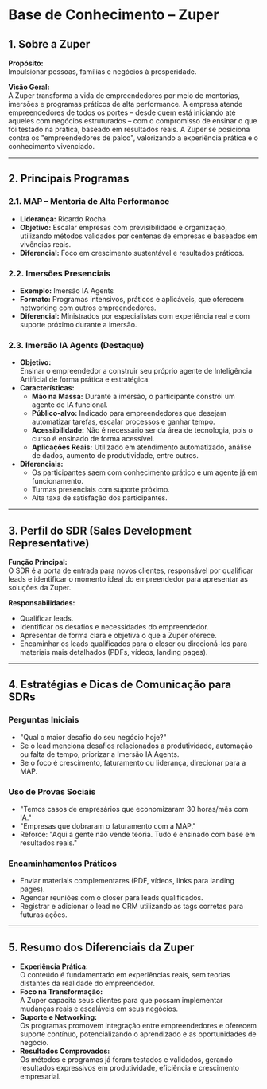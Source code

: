 # Base de Conhecimento – Zuper

## 1. Sobre a Zuper

**Propósito:**  
Impulsionar pessoas, famílias e negócios à prosperidade.

**Visão Geral:**  
A Zuper transforma a vida de empreendedores por meio de mentorias, imersões e programas práticos de alta performance. A empresa atende empreendedores de todos os portes – desde quem está iniciando até aqueles com negócios estruturados – com o compromisso de ensinar o que foi testado na prática, baseado em resultados reais. A Zuper se posiciona contra os "empreendedores de palco", valorizando a experiência prática e o conhecimento vivenciado.

---

## 2. Principais Programas

### 2.1. MAP – Mentoria de Alta Performance

- **Liderança:** Ricardo Rocha  
- **Objetivo:** Escalar empresas com previsibilidade e organização, utilizando métodos validados por centenas de empresas e baseados em vivências reais.
- **Diferencial:** Foco em crescimento sustentável e resultados práticos.

### 2.2. Imersões Presenciais

- **Exemplo:** Imersão IA Agents  
- **Formato:** Programas intensivos, práticos e aplicáveis, que oferecem networking com outros empreendedores.
- **Diferencial:** Ministrados por especialistas com experiência real e com suporte próximo durante a imersão.

### 2.3. Imersão IA Agents (Destaque)

- **Objetivo:**  
  Ensinar o empreendedor a construir seu próprio agente de Inteligência Artificial de forma prática e estratégica.
- **Características:**
  - **Mão na Massa:** Durante a imersão, o participante constrói um agente de IA funcional.
  - **Público-alvo:** Indicado para empreendedores que desejam automatizar tarefas, escalar processos e ganhar tempo.
  - **Acessibilidade:** Não é necessário ser da área de tecnologia, pois o curso é ensinado de forma acessível.
  - **Aplicações Reais:** Utilizado em atendimento automatizado, análise de dados, aumento de produtividade, entre outros.
- **Diferenciais:**
  - Os participantes saem com conhecimento prático e um agente já em funcionamento.
  - Turmas presenciais com suporte próximo.
  - Alta taxa de satisfação dos participantes.

---

## 3. Perfil do SDR (Sales Development Representative)

**Função Principal:**  
O SDR é a porta de entrada para novos clientes, responsável por qualificar leads e identificar o momento ideal do empreendedor para apresentar as soluções da Zuper.

**Responsabilidades:**
- Qualificar leads.
- Identificar os desafios e necessidades do empreendedor.
- Apresentar de forma clara e objetiva o que a Zuper oferece.
- Encaminhar os leads qualificados para o closer ou direcioná-los para materiais mais detalhados (PDFs, vídeos, landing pages).

---

## 4. Estratégias e Dicas de Comunicação para SDRs

### Perguntas Iniciais
- "Qual o maior desafio do seu negócio hoje?"
- Se o lead menciona desafios relacionados a produtividade, automação ou falta de tempo, priorizar a Imersão IA Agents.
- Se o foco é crescimento, faturamento ou liderança, direcionar para a MAP.

### Uso de Provas Sociais
- "Temos casos de empresários que economizaram 30 horas/mês com IA."
- "Empresas que dobraram o faturamento com a MAP."
- Reforce: "Aqui a gente não vende teoria. Tudo é ensinado com base em resultados reais."

### Encaminhamentos Práticos
- Enviar materiais complementares (PDF, vídeos, links para landing pages).
- Agendar reuniões com o closer para leads qualificados.
- Registrar e adicionar o lead no CRM utilizando as tags corretas para futuras ações.

---

## 5. Resumo dos Diferenciais da Zuper

- **Experiência Prática:**  
  O conteúdo é fundamentado em experiências reais, sem teorias distantes da realidade do empreendedor.
- **Foco na Transformação:**  
  A Zuper capacita seus clientes para que possam implementar mudanças reais e escaláveis em seus negócios.
- **Suporte e Networking:**  
  Os programas promovem integração entre empreendedores e oferecem suporte contínuo, potencializando o aprendizado e as oportunidades de negócio.
- **Resultados Comprovados:**  
  Os métodos e programas já foram testados e validados, gerando resultados expressivos em produtividade, eficiência e crescimento empresarial.
